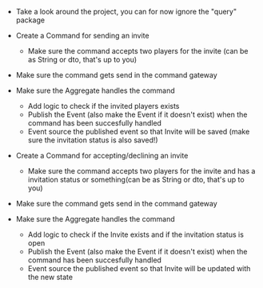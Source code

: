 - Take a look around the project, you can for now ignore the "query" package
- Create a Command for sending an invite
    - Make sure the command accepts two players for the invite (can be as String or dto, that's up to you)
- Make sure the command gets send in the command gateway
- Make sure the Aggregate handles the command
    - Add logic to check if the invited players exists
    - Publish the Event (also make the Event if it doesn't exist) when the command has been succesfully handled
    - Event source the published event so that Invite will be saved (make sure the invitation status is also saved!)

-  Create a Command for accepting/declining an invite
    - Make sure the command accepts two players for the invite and has a invitation status or something(can be as String or dto, that's up to you)
- Make sure the command gets send in the command gateway
- Make sure the Aggregate handles the command
    - Add logic to check if the Invite exists and if the invitation status is open
    - Publish the Event (also make the Event if it doesn't exist) when the command has been succesfully handled
    - Event source the published event so that Invite will be updated with the new state